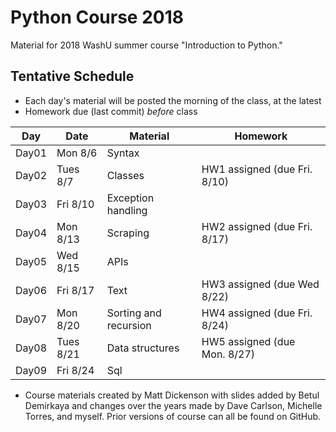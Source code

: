# Python Course 2018

Material for 2018 WashU summer course "Introduction to Python."


## Tentative Schedule

- Each day's material will be posted the morning of the class, at the latest
- Homework due (last commit) *before* class

| Day | Date | Material | Homework
|----|----|----|----|
| Day01 | Mon 8/6 | Syntax |     |
| Day02 | Tues 8/7 | Classes | HW1 assigned (due Fri. 8/10)
| Day03 | Fri 8/10 | Exception handling |     |
| Day04 | Mon 8/13 | Scraping | HW2 assigned (due Fri. 8/17)     |
| Day05 | Wed 8/15 | APIs |      |
| Day06 | Fri 8/17 | Text | HW3 assigned (due Wed 8/22)    |
| Day07 | Mon 8/20 | Sorting and recursion | HW4 assigned (due Fri. 8/24) 
| Day08 | Tues 8/21 | Data structures |HW5 assigned (due Mon. 8/27)      |
| Day09 | Fri 8/24 | Sql |     |



- Course materials created by Matt Dickenson with slides added by Betul Demirkaya and changes over the years made by Dave Carlson, Michelle Torres, and myself.  Prior versions of course can all be found on GitHub.
